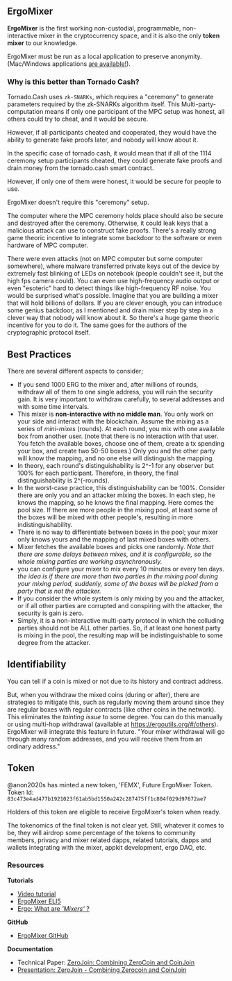 ## ErgoMixer

**ErgoMixer** is the first working non-custodial, programmable, non-interactive mixer in the cryptocurrency space, and it is also the only **token mixer** to our knowledge. 

ErgoMixer must be run as a local application to preserve anonymity. (Mac/Windows applications [are available!](https://github.com/ergoMixer/ergoMixBack/releases)). 

### Why is this better than Tornado Cash? 

Tornado.Cash uses `zk-SNARKs`, which requires a "ceremony" to generate parameters required by the zk-SNARKs algorithm itself. This  Multi-party-computation means if only one participant of the MPC setup was honest, all others could try to cheat, and it would be secure. 

However, if all participants cheated and cooperated, they would have the ability to generate fake proofs later, and nobody will know about it.

In the specific case of tornado cash, it would mean that if all of the 1114 ceremony setup participants cheated, they could generate fake proofs and drain money from the tornado.cash smart contract.

However, if only one of them were honest, it would be secure for people to use.

ErgoMixer doesn't require this "ceremony" setup.

The computer where the MPC ceremony holds place should also be secure and destroyed after the ceremony. Otherwise, it could leak keys that a malicious attack can use to construct fake proofs. There's a really strong game theoric incentive to integrate some backdoor to the software or even hardware of MPC computer. 

There were even attacks (not on MPC computer but some computer somewhere), where malware transferred private keys out of the device by extremely fast blinking of LEDs on notebook (people couldn't see it, but the high fps camera could). You can even use high-frequency audio output or even "esoteric" hard to detect things like high-frequency RF noise. You would be surprised what's possible. Imagine that you are building a mixer that will hold billions of dollars. If you are clever enough, you can introduce some genius backdoor, as I mentioned and drain mixer step by step in a clever way that nobody will know about it. So there's a huge game theoric incentive for you to do it. The same goes for the authors of the cryptographic protocol itself. 

## Best Practices

There are several different aspects to consider;

- If you send 1000 ERG to the mixer and, after millions of rounds, withdraw all of them to one single address, you will ruin the security gain. It is very important to withdraw carefully, to several addresses and with some time intervals.
- This mixer is **non-interactive with no middle man**. You only work on your side and interact with the blockchain.
Assume the mixing as a series of *mini-mixes* (rounds). At each round, you mix with one available box from another user. (note that there is no interaction with that user. You fetch the available boxes, choose one of them, create a tx spending your box, and create two 50-50 boxes.) Only you and the other party will know the mapping, and no one else will distinguish the mapping.
- In theory, each round's distinguishability is 2^-1 for any observer but 100% for each participant.
Therefore, in theory, the final distinguishability is 2^(-rounds).
- In the worst-case practice, this distinguishability can be 100%. Consider there are only you and an attacker mixing the boxes. In each step, he knows the mapping, so he knows the final mapping. Here comes the pool size. If there are more people in the mixing pool, at least some of the boxes will be mixed with other people's, resulting in more indistinguishability.
- There is no way to differentiate between boxes in the pool; your mixer only knows yours and the mapping of last mixed boxes with others. 
- Mixer fetches the available boxes and picks one randomly.  *Note that there are some delays between mixes, and it is configurable, so the whole mixing parties are working asynchronously.*
- you can configure your mixer to mix every 10 minutes or every ten days. *the idea is if there are more than two parties in the mixing pool during your mixing period, suddenly, some of the boxes will be picked from a party that is not the attacker.*
- If you consider the whole system is only mixing by you and the attacker, or if all other parties are corrupted and conspiring with the attacker, the security is gain is zero. 
- Simply, it is a non-interactive multi-party protocol in which the colluding parties should not be ALL other parties. So, if at least one honest party is mixing in the pool, the resulting map will be indistinguishable to some degree from the attacker.


## Identifiability

You can tell if a coin is mixed or not due to its history and contract address. 

But, when you withdraw the mixed coins (during or after), there are strategies to mitigate this, such as regularly moving them around since they are regular boxes with regular contracts (like other coins in the network). This eliminates the *tainting issue* to some degree. You can do this manually or using multi-hop withdrawal (available at https://ergoutils.org/#/others).
ErgoMixer will integrate this feature in future.
"Your mixer withdrawal will go through many random addresses, and you will receive them from an ordinary address."

## Token

@anon2020s has minted a new token, 'FEMX', Future ErgoMixer Token.
Token Id: `83c473e4ad477b1921023f61ab5bd1550a242c287475ff1c804f029d97672ae7`

Holders of this token are eligible to receive ErgoMixer's token when ready.

The tokenomics of the final token is not clear yet. Still, whatever it comes to be, they will airdrop some percentage of the tokens to community members, privacy and mixer related dapps, related tutorials, dapps and wallets integrating with the mixer, appkit development, ergo DAO, etc.



### Resources

**Tutorials**

- [Video tutorial](https://www.youtube.com/watch?v=03_2HH82Plw)
- [ErgoMixer ELI5](https://ergoplatform.org/en/blog/2021-05-12-ergomixer/)
- [Ergo: What are *'Mixers'* ?](https://ergoplatform.org/en/blog/2021-05-19-ergo-what-are-bitcoin-mixers/)

**GitHub**

- [ErgoMixer GitHub](https://github.com/ergoMixer/)

**Documentation**

- Technical Paper: [ZeroJoin: Combining ZeroCoin and CoinJoin](https://eprint.iacr.org/2020/560.pdf)
- [Presentation: ZeroJoin - Combining Zerocoin and CoinJoin](https://ergoplatform.org/docs/CBT_2020_ZeroJoin_Combining_Zerocoin_and_CoinJoin_v3.pdf)


